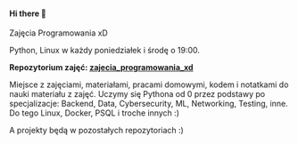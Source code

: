 #### Hi there 👋

Zajęcia Programowania xD

Python, Linux w każdy poniedziałek i środę o 19:00.


**Repozytorium zajęć: [zajecia_programowania_xd](https://github.com/ZPXD/zajecia_programowania_xd)**

Miejsce z zajęciami, materiałami, pracami domowymi, kodem i notatkami do nauki materiału z zajęć. Uczymy się Pythona od 0 przez podstawy po specjalizacje: Backend, Data, Cybersecurity, ML, Networking, Testing, inne. Do tego Linux, Docker, PSQL i troche innych :)

A projekty będą w pozostałych repozytoriach :)
